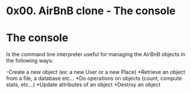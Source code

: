 # **0x00. AirBnB clone - The console**
# **The console**
Is the command line interpreter useful for managing the AirBnB objects in the following ways:

-Create a new object (ex: a new User or a new Place)
*Retrieve an object from a file, a database etc…
*Do operations on objects (count, compute stats, etc…)
*Update attributes of an object
*Destroy an object
